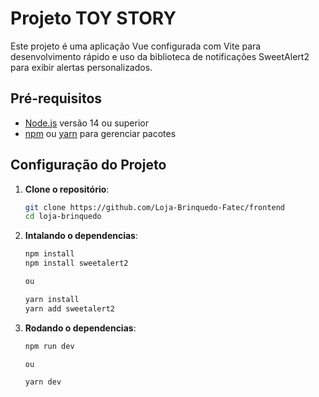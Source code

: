 # Projeto TOY STORY

Este projeto é uma aplicação Vue configurada com Vite para desenvolvimento rápido e uso da biblioteca de notificações SweetAlert2 para exibir alertas personalizados.

## Pré-requisitos

- [Node.js](https://nodejs.org/) versão 14 ou superior
- [npm](https://www.npmjs.com/) ou [yarn](https://yarnpkg.com/) para gerenciar pacotes

## Configuração do Projeto

1. **Clone o repositório**:
   ```bash
   git clone https://github.com/Loja-Brinquedo-Fatec/frontend
   cd loja-brinquedo
   
1. **Intalando o dependencias**:
   ```bash
   npm install
   npm install sweetalert2

   ou

   yarn install
   yarn add sweetalert2

   
1. **Rodando o dependencias**:
   ```bash
   npm run dev

   ou

   yarn dev

